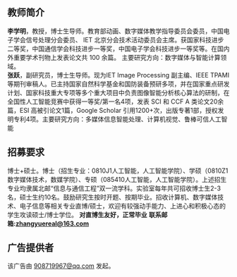 ## 教师简介

<b>李学明</b>，教授，博士生导师。教育部动画、数字媒体教学指导委员会委员，中国电⼦学会信号处理分会委员、 IET 北京分会技术活动委员会主席。获国家科技进步⼆等奖，中国通信学会科技进步一等奖，中国电子学会科技进步一等奖等。在国内外重要学术刊物上发表论⽂共 100 余篇。
主要研究方向：数字媒体与智能计算领域。<br />
<b>张跃</b>，副研究员，博士生导师。现为IET Image Processing 副主编、IEEE TPAMI 等期刊审稿人。已主持国家自然科学基金和国防装备预研多项，并在国家重点研发计划、国家科技重大专项等多个重大项目中负责图像智能分析核心算法的研制，在全国性人工智能竞赛中获得一等奖/第一名4项，发表 SCI 和 CCF A 类论文20余篇，ESI 高被引论文1篇，Google Scholar 引用1200+次，出版专著1部，授权发明专利4项。主要研究方向：多媒体信息智能处理、计算机视觉、鲁棒可信人工智能

## 招募要求

博士+硕士。博士（招生专业：0810J1人工智能，人工智能学院）、学硕（0810Z1数字媒体技术，数媒学院）、专硕（085410人工智能，人工智能学院）。上述招生专业均隶属北邮“信息与通信工程”双一流学科。实验室每年共可招收博士生2-3名，硕士生约10名。鼓励研究生按时开题、按期毕业。招收计算机、数字媒体技术、电子信息等相关专业直博/硕士，欢迎有较强动手能力、上进心和积极心态的学生攻读硕士/博士学位。
<b>对直博生友好，正常毕业</b>
<b>联系邮箱:zhangyuereal@163.com</b>

## 广告提供者

该广告由 908719967@qq.com 发起。
